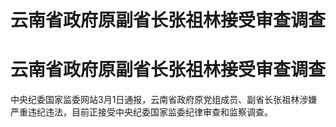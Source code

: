 # 云南省政府原副省长张祖林接受审查调查

# 云南省政府原副省长张祖林接受审查调查

中央纪委国家监委网站3月1日通报，云南省政府原党组成员、副省长张祖林涉嫌严重违纪违法，目前正接受中央纪委国家监委纪律审查和监察调查。

